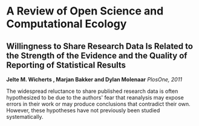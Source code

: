 # A Review of Open Science and Computational Ecology  
## Willingness to Share Research Data Is Related to the Strength of the Evidence and the Quality of Reporting of Statistical Results
**Jelte M. Wicherts , Marjan Bakker and Dylan Molenaar** *PlosOne, 2011*

The widespread reluctance to share published research data is often hypothesized to be due to the authors' fear that reanalysis may expose errors in their work or may produce conclusions that contradict their own. However, these hypotheses have not previously been studied systematically.